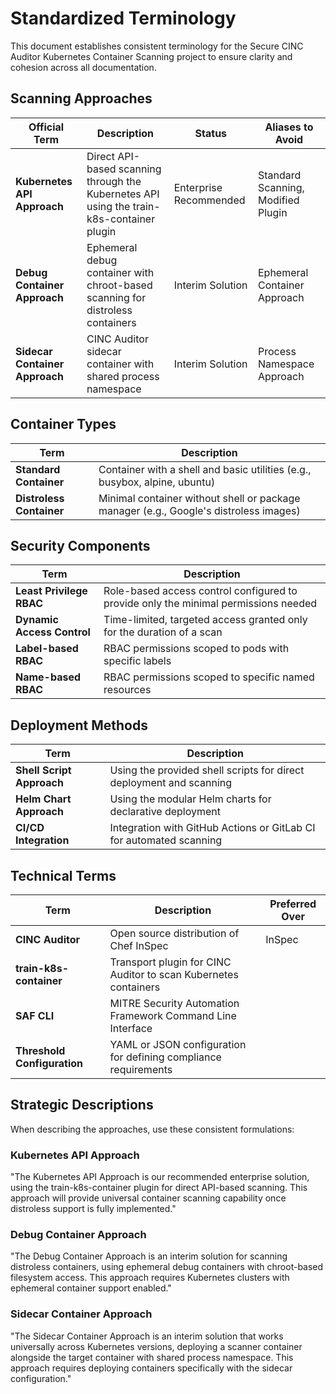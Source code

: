 # Standardized Terminology

This document establishes consistent terminology for the Secure CINC Auditor Kubernetes Container Scanning project to ensure clarity and cohesion across all documentation.

## Scanning Approaches

| Official Term | Description | Status | Aliases to Avoid |
|---------------|-------------|--------|------------------|
| **Kubernetes API Approach** | Direct API-based scanning through the Kubernetes API using the train-k8s-container plugin | Enterprise Recommended | Standard Scanning, Modified Plugin |
| **Debug Container Approach** | Ephemeral debug container with chroot-based scanning for distroless containers | Interim Solution | Ephemeral Container Approach |
| **Sidecar Container Approach** | CINC Auditor sidecar container with shared process namespace | Interim Solution | Process Namespace Approach |

## Container Types

| Term | Description |
|------|-------------|
| **Standard Container** | Container with a shell and basic utilities (e.g., busybox, alpine, ubuntu) |
| **Distroless Container** | Minimal container without shell or package manager (e.g., Google's distroless images) |

## Security Components

| Term | Description |
|------|-------------|
| **Least Privilege RBAC** | Role-based access control configured to provide only the minimal permissions needed |
| **Dynamic Access Control** | Time-limited, targeted access granted only for the duration of a scan |
| **Label-based RBAC** | RBAC permissions scoped to pods with specific labels |
| **Name-based RBAC** | RBAC permissions scoped to specific named resources |

## Deployment Methods

| Term | Description |
|------|-------------|
| **Shell Script Approach** | Using the provided shell scripts for direct deployment and scanning |
| **Helm Chart Approach** | Using the modular Helm charts for declarative deployment |
| **CI/CD Integration** | Integration with GitHub Actions or GitLab CI for automated scanning |

## Technical Terms

| Term | Description | Preferred Over |
|------|-------------|---------------|
| **CINC Auditor** | Open source distribution of Chef InSpec | InSpec |
| **train-k8s-container** | Transport plugin for CINC Auditor to scan Kubernetes containers | |
| **SAF CLI** | MITRE Security Automation Framework Command Line Interface | |
| **Threshold Configuration** | YAML or JSON configuration for defining compliance requirements | |

## Strategic Descriptions

When describing the approaches, use these consistent formulations:

### Kubernetes API Approach

"The Kubernetes API Approach is our recommended enterprise solution, using the train-k8s-container plugin for direct API-based scanning. This approach will provide universal container scanning capability once distroless support is fully implemented."

### Debug Container Approach

"The Debug Container Approach is an interim solution for scanning distroless containers, using ephemeral debug containers with chroot-based filesystem access. This approach requires Kubernetes clusters with ephemeral container support enabled."

### Sidecar Container Approach

"The Sidecar Container Approach is an interim solution that works universally across Kubernetes versions, deploying a scanner container alongside the target container with shared process namespace. This approach requires deploying containers specifically with the sidecar configuration."
